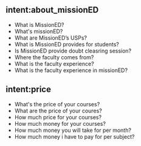## intent:about_missionED
- What is MissionED?
- What's missionED?
- What are MissionED’s USPs?
- What is MissionED provides for students?
- Is MissionED provide doubt cleasring session?
- Where the faculty comes from?
- What is the faculty experience?
- What is the faculty experience in missionED?

## intent:price
- What's the price of your courses?
- What are the price of your coures?
- How much price for your courses?
- How much money for your courses?
- How much money you will take for per month?
- How much money i have to pay for per subject?